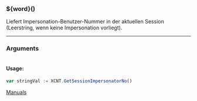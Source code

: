 ﻿### ${word}()
Liefert Impersonation-Benutzer-Nummer in der aktuellen Session (Leerstring, wenn keine Impersonation vorliegt).

----

### Arguments
```ts
```
#### Usage:
```ts
var stringVal := XCNT.GetSessionImpersonatorNo()
```

[Manuals](https://manuals.opacc.ch/docs/doku2401/F-Script/ScriptBlockFunc.XCNT.GetSessionImpersonatorNo.html)
